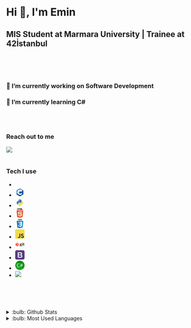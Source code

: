 # Hi 👋, I'm Emin

## MIS Student at Marmara University | Trainee at 42İstanbul

<br />
<br />
<br />

### 🔭 I’m currently working on Software Development
### 🌱 I’m currently learning C#

<br />
<br />

### Reach out to me

[<img width="22" src="https://unpkg.com/simple-icons@v7/icons/linkedin.svg" align = "left" />][linkedin]



<br />
<br />

### Tech I use

 <ul class="menu">
    <li></li>
    <li><img src = "https://raw.githubusercontent.com/github/explore/f3e22f0dca2be955676bc70d6214b95b13354ee8/topics/c/c.png" width = "25" heigh = "25"></li>
    <li><img src = "https://raw.githubusercontent.com/github/explore/80688e429a7d4ef2fca1e82350fe8e3517d3494d/topics/python/python.png" width = "25" heigh = "25"></li>
    <li><img src = "https://raw.githubusercontent.com/github/explore/80688e429a7d4ef2fca1e82350fe8e3517d3494d/topics/html/html.png" width = "25" heigh = "25"></li>
    <li><img src = "https://raw.githubusercontent.com/github/explore/80688e429a7d4ef2fca1e82350fe8e3517d3494d/topics/css/css.png" width = "25" heigh = "25"></li>
    <li><img src = "https://raw.githubusercontent.com/github/explore/80688e429a7d4ef2fca1e82350fe8e3517d3494d/topics/javascript/javascript.png" width = "25" heigh = "25"></li>
    <li><img src = "https://raw.githubusercontent.com/github/explore/80688e429a7d4ef2fca1e82350fe8e3517d3494d/topics/git/git.png" width = "25" heigh = "25"></li>
    <li><img src = "https://raw.githubusercontent.com/github/explore/80688e429a7d4ef2fca1e82350fe8e3517d3494d/topics/bootstrap/bootstrap.png" width = "25" heigh = "25"></li>
    <li><img src = "https://raw.githubusercontent.com/github/explore/80688e429a7d4ef2fca1e82350fe8e3517d3494d/topics/csharp/csharp.png" width = "25" heigh = "25"></li>
    <li><img src = "https://cdn3.iconfinder.com/data/icons/blue-ulitto/128/Developer_files_Bash_Shell_Script-512.png" width = "25" heigh = "25"></li>
</ul>

<br />
<br />
<br />
<br />

<details>
<summary>:bulb: Github Stats</summary>
<img src = "https://github-readme-stats.vercel.app/api?username=emintatar&theme=radical">
</details>

<details>
<summary>:bulb: Most Used Languages</summary>
<img src = "https://github-readme-stats.vercel.app/api/top-langs/?username=emintatar&layout=compact">
</details>

[linkedin]: https://www.linkedin.com/in/abdullah-emin-tatar-3a79751b3/